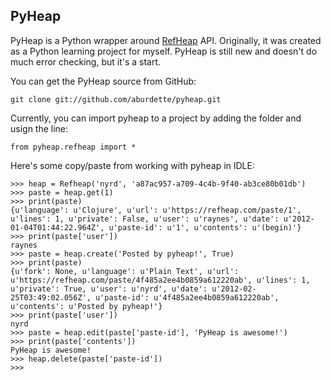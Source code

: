## PyHeap

PyHeap is a Python wrapper around [RefHeap](https://refheap.com) API. Originally, it was created as a Python learning project for myself. PyHeap is still new and doesn't do much error checking, but it's a start.

You can get the PyHeap source from GitHub:

    git clone git://github.com/aburdette/pyheap.git

Currently, you can import pyheap to a project by adding the folder and usign the line:

    from pyheap.refheap import *

Here's some copy/paste from working with pyheap in IDLE:

    >>> heap = Refheap('nyrd', 'a87ac957-a709-4c4b-9f40-ab3ce80b01db')
    >>> paste = heap.get(1)
    >>> print(paste)
    {u'language': u'Clojure', u'url': u'https://refheap.com/paste/1', u'lines': 1, u'private': False, u'user': u'raynes', u'date': u'2012-01-04T01:44:22.964Z', u'paste-id': u'1', u'contents': u'(begin)'}
    >>> print(paste['user'])
    raynes
    >>> paste = heap.create('Posted by pyheap!', True)
    >>> print(paste)
    {u'fork': None, u'language': u'Plain Text', u'url': u'https://refheap.com/paste/4f485a2ee4b0859a612220ab', u'lines': 1, u'private': True, u'user': u'nyrd', u'date': u'2012-02-25T03:49:02.056Z', u'paste-id': u'4f485a2ee4b0859a612220ab', u'contents': u'Posted by pyheap!'}
    >>> print(paste['user'])
    nyrd
    >>> paste = heap.edit(paste['paste-id'], 'PyHeap is awesome!')
    >>> print(paste['contents'])
    PyHeap is awesome!
    >>> heap.delete(paste['paste-id'])
    >>> 
